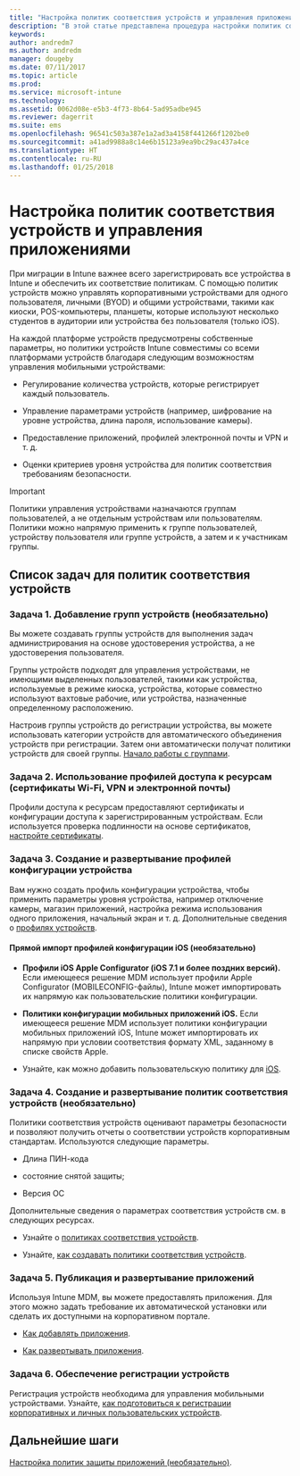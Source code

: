 ```yaml
---
title: "Настройка политик соответствия устройств и управления приложениями во время миграции Intune"
description: "В этой статье представлена процедура настройки политик соответствия устройств и управления приложениями во время миграции Intune."
keywords: 
author: andredm7
ms.author: andredm
manager: dougeby
ms.date: 07/11/2017
ms.topic: article
ms.prod: 
ms.service: microsoft-intune
ms.technology: 
ms.assetid: 0062d08e-e5b3-4f73-8b64-5ad95adbe945
ms.reviewer: dagerrit
ms.suite: ems
ms.openlocfilehash: 96541c503a387e1a2ad3a4158f441266f1202be0
ms.sourcegitcommit: a41ad9988a8c14e6b15123a9ea9bc29ac437a4ce
ms.translationtype: HT
ms.contentlocale: ru-RU
ms.lasthandoff: 01/25/2018
---
```

# <a name="configure-device-compliance-and-app-management-policies"></a>Настройка политик соответствия устройств и управления приложениями

При миграции в Intune важнее всего зарегистрировать все устройства в Intune и обеспечить их соответствие политикам. С помощью политик устройств можно управлять корпоративными устройствами для одного пользователя, личными (BYOD) и общими устройствами, такими как киоски, POS-компьютеры, планшеты, которые используют несколько студентов в аудитории или устройства без пользователя (только iOS).

На каждой платформе устройств предусмотрены собственные параметры, но политики устройств Intune совместимы со всеми платформами устройств благодаря следующим возможностям управления мобильными устройствами:

-   Регулирование количества устройств, которые регистрирует каждый пользователь.

-   Управление параметрами устройств (например, шифрование на уровне устройства, длина пароля, использование камеры).

-   Предоставление приложений, профилей электронной почты и VPN и т. д.

-   Оценки критериев уровня устройства для политик соответствия требованиям безопасности.

> [!IMPORTANT]
> Политики управления устройствами назначаются группам пользователей, а не отдельным устройствам или пользователям. Политики можно напрямую применить к группе пользователей, устройству пользователя или группе устройств, а затем и к участникам группы.

## <a name="task-list-for-device-compliance-policies"></a>Список задач для политик соответствия устройств

### <a name="task-1-add-device-groups-optional"></a>Задача 1. Добавление групп устройств (необязательно)

Вы можете создавать группы устройств для выполнения задач администрирования на основе удостоверения устройства, а не удостоверения пользователя.

Группы устройств подходят для управления устройствами, не имеющими выделенных пользователей, такими как устройства, используемые в режиме киоска, устройства, которые совместно используют вахтовые рабочие, или устройства, назначенные определенному расположению.

Настроив группы устройств до регистрации устройства, вы можете использовать категории устройств для автоматического объединения устройств при регистрации. Затем они автоматически получат политики устройств для своей группы. [Начало работы с группами](groups-get-started.md).

### <a name="task-2-use-resource-access-profiles-wi-fi-vpn-and-email-certificates"></a>Задача 2. Использование профилей доступа к ресурсам (сертификаты Wi-Fi, VPN и электронной почты)

Профили доступа к ресурсам предоставляют сертификаты и конфигурации доступа к зарегистрированным устройствам. Если используется проверка подлинности на основе сертификатов, [настройте сертификаты](certificates-configure.md).

### <a name="task-3-create-and-deploy-device-configuration-profiles"></a>Задача 3. Создание и развертывание профилей конфигурации устройства

Вам нужно создать профиль конфигурации устройства, чтобы применить параметры уровня устройства, например отключение камеры, магазин приложений, настройка режима использования одного приложения, начальный экран и т. д. Дополнительные сведения о [профилях устройств](device-profiles.md).

####  <a name="directly-import-ios-configuration-profiles-optional"></a>Прямой импорт профилей конфигурации iOS (необязательно)

-   **Профили iOS Apple Configurator (iOS 7.1 и более поздних версий).** Если имеющееся решение MDM использует профили Apple Configurator (MOBILECONFIG-файлы), Intune может импортировать их напрямую как пользовательские политики конфигурации.

-   **Политики конфигурации мобильных приложений iOS.** Если имеющееся решение MDM использует политики конфигурации мобильных приложений iOS, Intune может импортировать их напрямую при условии соответствия формату XML, заданному в списке свойств Apple.

- Узнайте, как можно добавить пользовательскую политику для [iOS](custom-settings-ios.md).

### <a name="task-4-create-and-deploy-device-compliance-policies-optional"></a>Задача 4. Создание и развертывание политик соответствия устройств (необязательно)

Политики соответствия устройств оценивают параметры безопасности и позволяют получить отчеты о соответствии устройств корпоративным стандартам. Используются следующие параметры.

-   Длина ПИН-кода

-   состояние снятой защиты;

-   Версия ОС

Дополнительные сведения о параметрах соответствия устройств см. в следующих ресурсах.

-   Узнайте о [политиках соответствия устройств](device-compliance.md).

-   Узнайте, [как создавать политики соответствия устройств](device-compliance-get-started.md).

### <a name="task-5-publish-and-deploy-apps"></a>Задача 5. Публикация и развертывание приложений

Используя Intune MDM, вы можете предоставлять приложения. Для этого можно задать требование их автоматической установки или сделать их доступными на корпоративном портале.

-   [Как добавлять приложения](apps-add.md).

-   [Как развертывать приложения](apps-deploy.md).

### <a name="task-6-enable-device-enrollment"></a>Задача 6. Обеспечение регистрации устройств

Регистрация устройств необходима для управления мобильными устройствами. Узнайте, [как подготовиться к регистрации корпоративных и личных пользовательских устройств](device-enrollment.md).

## <a name="next-steps"></a>Дальнейшие шаги

[Настройка политик защиты приложений (необязательно)](migration-guide-app-protection-policies.md).
